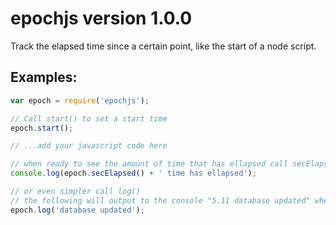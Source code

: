 # epochjs version 1.0.0
Track the elapsed time since a certain point, like the start of a node script.

## Examples:
````javascript
var epoch = require('epochjs');

// Call start() to set a start time
epoch.start();

// ...add your javascript code here

// when ready to see the amount of time that has ellapsed call secElapsed()
console.log(epoch.secElapsed() + ' time has ellapsed');

// or even simpler call log()
// the following will output to the console "5.11 database updated" where 5.11 is the amount of time that has ellapsed.
epoch.log('database updated');

````
